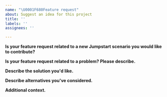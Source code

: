 ```yaml
---
name: "\U0001F680Feature request"
about: Suggest an idea for this project
title: ''
labels: ''
assignees: ''

---
```

<!--- Disclaimer: The intent of this "Feature request" template is to address issues related to the Azure Arc Jumpstart scenarios, ArcBox and all other project ares. The Azure Arc Jumpstart team does not handle Azure Arc core product issues, bugs and feature requests and will try to assist on a best effort basis. For a core product issue or feature request/feedback, please create an official [Azure support ticket](https://azure.microsoft.com/support/create-ticket/) or [general feedback request](https://feedback.azure.com). --->

**Is your feature request related to a new Jumpstart scenario you would like to contribute?**
<!--- That's great! Use our [Jumpstart Scenario Write-up Guidelines](https://azurearcjumpstart.io/scenario_guidelines) --->

**Is your feature request related to a problem? Please describe.**
<!--- A clear and concise description of what the problem is. Ex. As a user of ... I would like to have [...] --->

**Describe the solution you'd like.**
<!--- A clear and concise description of what you want to happen. --->

**Describe alternatives you've considered.**
<!--- A clear and concise description of any alternative solutions or features you've considered. --->

**Additional context.**
<!--- Add any other context or screenshots about the feature request here. --->
